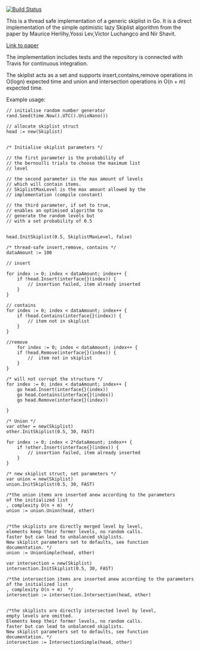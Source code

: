 [![Build Status](https://travis-ci.org/gerrish/goskiplist.svg?branch=master)](https://travis-ci.org/gerrish/goskiplist)

This is a thread safe implementation of a generic skiplist in Go. It is a direct implementation of the simple 
optimistic lazy Skiplist algorithm from the paper by Maurice Herlihy,Yossi Lev,Victor Luchangco and Nir Shavit.

[Link to paper](http://people.csail.mit.edu/shanir/publications/LazySkipList.pdf "the paper")

The implementation includes tests and the repository is connected with Travis for continuous integration.

The skiplist acts as a set and supports insert,contains,remove operations in O(logn) expected time and union and intersection operations in O(n + m) expected time. 

Example usage:
```golang
// initialise random number generator
rand.Seed(time.Now().UTC().UnixNano())

// allocate skiplist struct
head := new(Skiplist)


/* Initialise skiplist parameters */

// the first parameter is the probability of
// the bernoulli trials to choose the maximum list
// level

// the second parameter is the max amount of levels
// which will contain items. 
// SkiplistMaxLevel is the max amount allowed by the
// implementation (compile constant)

// the third parameter, if set to true,
// enables an optimised algorithm to
// generate the random levels but
// with a set probability of 0.5


head.InitSkiplist(0.5, SkiplistMaxLevel, false)

/* thread-safe insert,remove, contains */
dataAmount := 100

// insert

for index := 0; index < dataAmount; index++ {
    if !head.Insert(interface{}(index)) {
        // insertion failed, item already inserted
    }
}

// contains
for index := 0; index < dataAmount; index++ {
    if !head.Contains(interface{}(index)) {
        // item not in skiplist
    }
}

//remove
    for index := 0; index < dataAmount; index++ {
    if !head.Remove(interface{}(index)) {
        //  item not in skiplist
    }
}

/* will not corrupt the structure */
for index := 0; index < dataAmount; index++ {
    go head.Insert(interface{}(index))
    go head.Contains(interface{}(index))
    go head.Remove(interface{}(index))
    
}

/* Union */
var other = new(Skiplist)
other.InitSkiplist(0.5, 30, FAST)

for index := 0; index < 2*dataAmount; index++ {
    if !other.Insert(interface{}(index)) {
        // insertion failed, item already inserted
    }
}

/* new skiplist struct, set parameters */
var union = new(Skiplist)
union.InitSkiplist(0.5, 30, FAST)

/*the union items are inserted anew according to the parameters
of the initialized list
, complexity O(n + m)  */
union := union.Union(head, other)


/*the skiplists are directly merged level by level,
elements keep their former levels, no random calls.
faster but can lead to unbalanced skiplists.
New skiplist parameters set to defaults, see function
documentation. */
union := UnionSimple(head, other)

var intersection = new(Skiplist)
intersection.InitSkiplist(0.5, 30, FAST)

/*the intersection items are inserted anew according to the parameters
of the initialized list
, complexity O(n + m)  */
intersection := intersection.Intersection(head, other)


/*the skiplists are directly intersected level by level,
empty levels are omitted.
Elements keep their former levels, no random calls.
faster but can lead to unbalanced skiplists.
New skiplist parameters set to defaults, see function
documentation. */
intersection := IntersectionSimple(head, other)



```


